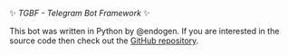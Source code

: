 ✨ *TGBF - Telegram Bot Framework* ✨  

This bot was written in Python by @endogen. If you are interested in the source code then check out the [GitHub repository](https://github.com/Endogen/tgbf).  
